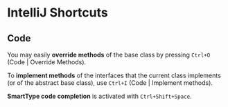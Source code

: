 # IntelliJ Shortcuts

## Code
You may easily __override methods__ of the base class by pressing `Ctrl+O` (Code | Override Methods).

To __implement methods__ of the interfaces that the current class implements (or of the abstract base class), use `Ctrl+I` (Code | Implement methods).

__SmartType code completion__ is activated with `Ctrl+Shift+Space`.

